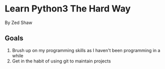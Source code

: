 # Learn Python3 The Hard Way
By Zed Shaw

## Goals
1. Brush up on my programming skills as I haven't been programming in a while
2. Get in the habit of using git to maintain projects
